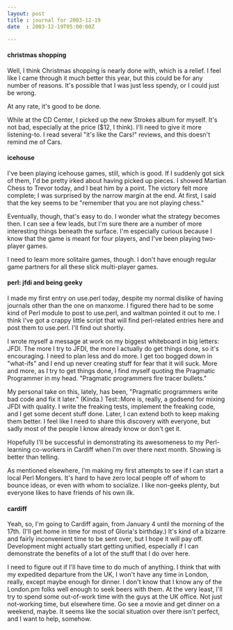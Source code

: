 ```yaml
---
layout: post
title : journal for 2003-12-19
date  : 2003-12-19T05:00:00Z

---
```

<h4>christmas shopping</h4>Well, I think Christmas shopping is nearly done with, which is a relief.  I feel like I came through it much better this year, but this could be for any number of reasons.  It's possible that I was just less spendy, or I could just be wrong.

At any rate, it's good to be done.

While at the CD Center, I picked up the new Strokes album for myself.  It's not bad, especially at the price ($12, I think).  I'll need to give it more listening-to.  I read several "it's like the Cars!" reviews, and this doesn't remind me of Cars.<h4>icehouse</h4>I've been playing icehouse games, still, which is good.  If I suddenly got sick of them, I'd be pretty irked about having picked up pieces.  I showed Martian Chess to Trevor today, and I beat him by a point.  The victory felt more complete; I was surprised by the narrow margin at the end.  At first, I said that the key seems to be "remember that you are not playing chess."

Eventually, though, that's easy to do.  I wonder what the strategy becomes then.  I can see a few leads, but I'm sure there are a number of more interesting things beneath the surface.  I'm especially curious because I know that the game is meant for four players, and I've been playing two-player games.

I need to learn more solitaire games, though.  I don't have enough regular game partners for all these slick multi-player games.<h4>perl: jfdi and being geeky</h4>I made my first entry on use.perl today, despite my normal dislike of having journals other than the one on manxome.  I figured there had to be some kind of Perl module to post to use.perl, and waltman pointed it out to me.  I think I've got a crappy little script that will find perl-related entries here and post them to use.perl.  I'll find out shortly.

I wrote myself a message at work on my biggest whiteboard in big letters: JFDI. The more I try to JFDI, the more I actually do get things done, so it's encouraging.  I need to plan less and do more.  I get too bogged down in "what-ifs" and I end up never creating stuff for fear that it will suck.  More and more, as I try to get things done, I find myself quoting the Pragmatic Programmer in my head.  "Pragmatic programmers fire tracer bullets."

My personal take on this, lately, has been, "Pragmatic programmers write bad code and fix it later."  (Kinda.)  Test::More is, really, a godsend for mixing JFDI with quality.  I write the freaking tests, implement the freaking code, and I get some decent stuff done.  Later, I can extend both to keep making them better.  I feel like I need to share this discovery with everyone, but sadly most of the people I know already know or don't get it.

Hopefully I'll be successful in demonstrating its awesomeness to my Perl-learning co-workers in Cardiff when I'm over there next month.  Showing is better than telling.

As mentioned elsewhere, I'm making my first attempts to see if I can start a local Perl Mongers.  It's hard to have zero local people off of whom to bounce ideas, or even with whom to socialize.  I like non-geeks plenty, but everyone likes to have friends of his own ilk.<h4>cardiff</h4>Yeah, so, I'm going to Cardiff again, from January 4 until the morning of the 17th.  (I'll get home in time for most of Gloria's birthday.)  It's kind of a bizarre and fairly inconvenient time to be sent over, but I hope it will pay off.  Development might actually start getting unified, especially if I can demonstrate the benefits of a lot of the stuff that I do over here.

I need to figure out if I'll have time to do much of anything.  I think that with my expedited departure from the UK, I won't have any time in London, really, except maybe enough for dinner.  I don't know that I know any of the London.pm folks well enough to seek beers with them.  At the very least, I'll try to spend some out-of-work time with the guys at the UK office.  Not just not-working time, but elsewhere time.  Go see a movie and get dinner on a weekend, maybe.  It seems like the social situation over there isn't perfect, and I want to help, somehow.

